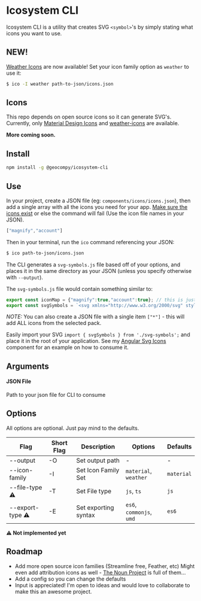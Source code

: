 # Icosystem CLI

Icosystem CLI is a utility that creates SVG `<symbol>`'s by simply stating what icons you want to use.

## NEW!

[Weather Icons](https://github.com/erikflowers/weather-icons/) are now available! Set your icon family option as `weather` to use it:

```bash
$ ico -I weather path-to-json/icons.json
```

## Icons

This repo depends on open source icons so it can generate SVG's. Currently, only [Material Design Icons](https://materialdesignicons.com/) and [weather-icons](https://github.com/erikflowers/weather-icons/) are available.

**More coming soon.**

## Install
```bash
npm install -g @geocompy/icosystem-cli
```

## Use

In your project, create a JSON file (eg: `components/icons/icons.json`), then add a single array with all the icons you need for your app. [Make sure the icons exist](https://github.com/geoctrl/icosystem-cli/tree/master/icons) or else the command will fail (Use the icon file names in your JSON).

```javascript
["magnify","account"]
```

Then in your terminal, run the `ico` command referencing your JSON:

```bash
$ ico path-to-json/icons.json
```

The CLI generates a `svg-symbols.js` file based off of your options, and places it in the same directory as your JSON (unless you specify otherwise with `--output`).

The `svg-symbols.js` file would contain something similar to:

```typescript
export const iconMap = {"magnify":true,"account":true}; // this is just a helper if you need it
export const svgSymbols = `<svg xmlns="http://www.w3.org/2000/svg" style="display: none;"><symbol id="magnify">...</symbol><symbol id="account">...</symbol></svg>`;
```

*NOTE:* You can also create a JSON file with a single item `["*"]` - this will add ALL icons from the selected pack.

Easily import your SVG `import { svgSymbols } from './svg-symbols';` and place it in the root of your application. See my [Angular Svg Icons](https://github.com/geoctrl/angular-svg-icons) component for an example on how to consume it.

## Arguments

#### JSON File

Path to your json file for CLI to consume

## Options

All options are optional. Just pay mind to the defaults.

| Flag                   | Short Flag | Description          | Options                  | Defaults
| -----------------------|------------|----------------------|--------------------------|------------
| --output               | -O         | Set output path      | -                        | -
| --icon-family          | -I         | Set Icon Family Set  | `material`, `weather`    | `material`
| --file-type   :warning:| -T         | Set File type        | `js`, `ts`               | `js`
| --export-type :warning:| -E         | Set exporting syntax | `es6`, `commonjs`, `umd` | `es6`

**:warning: Not implemented yet**

## Roadmap

- Add more open source icon families (Streamline free, Feather, etc) Might even add attribution icons as well - [The Noun Project](http://thenounproject.com) is full of them...
- Add a config so you can change the defaults
- Input is appreciated! I'm open to ideas and would love to collaborate to make this an awesome project.
